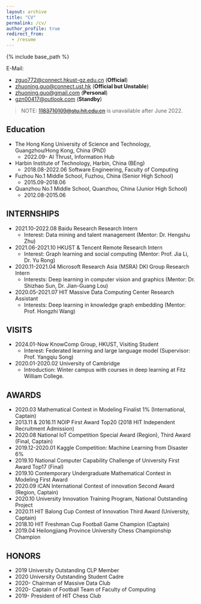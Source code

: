 ```yaml
---
layout: archive
title: "CV"
permalink: /cv/
author_profile: true
redirect_from:
  - /resume
---
```


{% include base_path %}

E-Mail:
- [zguo772@connect.hkust-gz.edu.cn](zguo772@connect.hkust-gz.edu.cn) (**Official**)
- [zhuoning.guo@connect.ust.hk](zhuoning.guo@connect.ust.hk) (**Official but Unstable**)
- [zhuoning.guo@gmail.com](zhuoning.guo@gmail.com) (**Personal**)
- [gzn00417@outlook.com](gzn00417@outlook.com) (**Standby**)

> NOTE: ~~[1183710109@stu.hit.edu.cn](1183710109@stu.hit.edu.cn)~~ is unavailable after June 2022.

## Education

- The Hong Kong University of Science and Technology, Guangzhou/Hong Kong, China (PhD)
  - 2022.09- AI Thrust, Information Hub
- Harbin Institute of Technology, Harbin, China (BEng)
  - 2018.08-2022.06 Software Engineering, Faculty of Computing
- Fuzhou No.1 Middle School, Fuzhou, China (Senior High School)
  - 2015.09-2018.06
- Quanzhou No.1 Middle School, Quanzhou, China (Junior High School)
  - 2012.08-2015.06

## INTERNSHIPS

- 2021.10-2022.08 Baidu Research Research Intern
  - Interest: Data mining and talent management (Mentor: Dr. Hengshu Zhu)
- 2021.06-2021.10 HKUST & Tencent Remote Research Intern
  - Interest: Graph learning and social computing (Mentor: Prof. Jia Li, Dr. Yu Rong)
- 2020.11-2021.04 Microsoft Research Asia (MSRA) DKI Group Research Intern
  - Interests: Deep learning in computer vision and graphics (Mentor: Dr. Shizhao Sun, Dr. Jian-Guang Lou)
- 2020.05-2021.07 HIT Massive Data Computing Center Research Assistant
  - Interests: Deep learning in knowledge graph embedding (Mentor: Prof. Hongzhi Wang)

## VISITS

- 2024.01-Now KnowComp Group, HKUST, Visiting Student
  - Interest: Federated learning and large language model (Supervisor: Prof. Yangqiu Song)
- 2020.01-2020.02 University of Cambridge
  - Introduction: Winter campus with courses in deep learning at Fitz William College.

## AWARDS

- 2020.03 Mathematical Contest in Modeling Finalist 1% (International, Captain)
- 2013.11 & 2016.11 NOIP First Award Top20 (2018 HIT Independent Recruitment Admission)
- 2020.08 National IoT Competition Special Award (Region), Third Award (Final, Captain)
- 2019.12-2020.01 Kaggle Competition: Machine Learning from Disaster 6%
- 2019.10 National Computer Capability Challenge of University First Award Top17 (Final)
- 2019.10 Contemporary Undergraduate Mathematical Contest in Modeling First Award
- 2020.09 iCAN International Contest of innovation Second Award (Region, Captain)
- 2020.10 University Innovation Training Program, National Outstanding Project
- 2020.11 HIT Balong Cup Contest of Innovation Third Award (University, Captain)
- 2018.10 HIT Freshman Cup Football Game Champion (Captain)
- 2019.04 Heilongjiang Province University Chess Championship Champion

## HONORS

- 2019 University Outstanding CLP Member
- 2020 University Outstanding Student Cadre
- 2020- Chairman of Massive Data Club
- 2020- Captain of Football Team of Faculty of Computing
- 2019- President of HIT Chess Club
